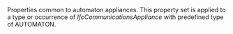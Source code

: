 Properties common to automaton appliances. This property set is applied to a type or occurrence of _IfcCommunicationsAppliance_ with predefined type of AUTOMATON.

<!-- end of short definition -->

